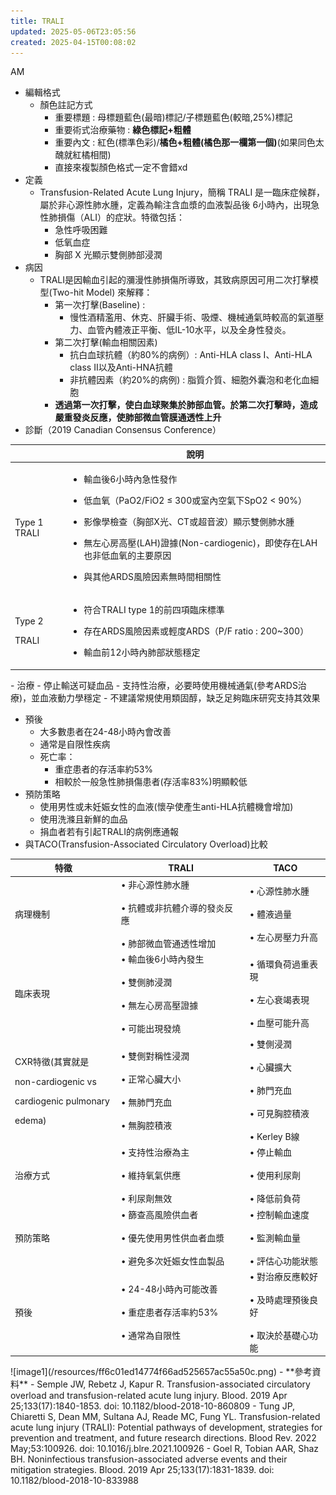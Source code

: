 ```yaml
---
title: TRALI
updated: 2025-05-06T23:05:56
created: 2025-04-15T00:08:02
---
```


AM

- 編輯格式
  - 顏色註記方式
    - 重要標題 : 母標題藍色(最暗)標記/子標題藍色(較暗,25%)標記
    - 重要術式治療藥物 : **綠色標記+粗體**
    - 重要內文 : 紅色(標準色彩)/**橘色+粗體(橘色那一欄第一個)**(如果同色太醜就紅橘相間)
    - 直接來複製顏色格式一定不會錯xd
- 定義
  - Transfusion-Related Acute Lung Injury，簡稱 TRALI 是一臨床症候群，屬於非心源性肺水腫，定義為輸注含血漿的血液製品後 6小時內，出現急性肺損傷（ALI）的症狀。特徵包括：
    - 急性呼吸困難
    - 低氧血症
    - 胸部 X 光顯示雙側肺部浸潤
- 病因
  - TRALI是因輸血引起的瀰漫性肺損傷所導致，其致病原因可用二次打擊模型(Two-hit Model) 來解釋：
    - 第一次打擊(Baseline) :
      - 慢性酒精濫用、休克、肝臟手術、吸煙、機械通氣時較高的氣道壓力、血管內體液正平衡、低IL-10水平，以及全身性發炎。
    - 第二次打擊(輸血相關因素)
      - 抗白血球抗體（約80%的病例）: Anti-HLA class I、Anti-HLA class II以及Anti-HNA抗體
      - 非抗體因素（約20%的病例) : 脂質介質、細胞外囊泡和老化血細胞
    - **透過第一次打擊，使白血球聚集於肺部血管。於第二次打擊時，造成嚴重發炎反應，使肺部微血管膜通透性上升**
- 診斷（2019 Canadian Consensus Conference）
<table>
<colgroup>
<col style="width: 17%"></col>
<col style="width: 82%"></col>
</colgroup>
<thead>
<tr class="header">
<th></th>
<th>說明</th>
</tr>
</thead>
<tbody>
<tr class="odd">
<td>Type 1 TRALI</td>
<td><ul>
<li><p>輸血後6小時內急性發作</p></li>
<li><p>低血氧（PaO2/FiO2 ≤ 300或室內空氣下SpO2 &lt; 90%）</p></li>
<li><p>影像學檢查（胸部X光、CT或超音波）顯示雙側肺水腫</p></li>
<li><p>無左心房高壓(LAH)證據(Non-cardiogenic)，即使存在LAH也非低血氧的主要原因</p></li>
<li><p>與其他ARDS風險因素無時間相關性</p></li>
</ul></td>
</tr>
<tr class="even">
<td><p>Type 2</p>
<p>TRALI</p></td>
<td><ul>
<li><p>符合TRALI type 1的前四項臨床標準</p></li>
<li><p>存在ARDS風險因素或輕度ARDS（P/F ratio : 200~300）</p></li>
<li><p>輸血前12小時內肺部狀態穩定</p></li>
</ul></td>
</tr>
</tbody>
</table>
- 治療
  - 停止輸送可疑血品
  - 支持性治療，必要時使用機械通氣(參考ARDS治療)，並血液動力學穩定
  - 不建議常規使用類固醇，缺乏足夠臨床研究支持其效果

- 預後
  - 大多數患者在24-48小時內會改善
  - 通常是自限性疾病
  - 死亡率：
    - 重症患者的存活率約53%
    - 相較於一般急性肺損傷患者(存活率83%)明顯較低
- 預防策略
  - 使用男性或未妊娠女性的血液(懷孕使產生anti-HLA抗體機會增加)
  - 使用洗滌且新鮮的血品
  - 捐血者若有引起TRALI的病例應通報
- 與TACO(Transfusion-Associated Circulatory Overload)比較
<table>
<colgroup>
<col style="width: 33%"></col>
<col style="width: 40%"></col>
<col style="width: 25%"></col>
</colgroup>
<thead>
<tr class="header">
<th><strong>特徵</strong></th>
<th><strong>TRALI</strong></th>
<th><strong>TACO</strong></th>
</tr>
</thead>
<tbody>
<tr class="odd">
<td>病理機制</td>
<td>• 非心源性肺水腫<br></br>
• 抗體或非抗體介導的發炎反應<br></br>
• 肺部微血管通透性增加</td>
<td>• 心源性肺水腫<br></br>
• 體液過量<br></br>
• 左心房壓力升高</td>
</tr>
<tr class="even">
<td>臨床表現</td>
<td>• 輸血後6小時內發生<br></br>
• 雙側肺浸潤<br></br>
• 無左心房高壓證據<br></br>
• 可能出現發燒</td>
<td>• 循環負荷過重表現<br></br>
• 左心衰竭表現<br></br>
• 血壓可能升高</td>
</tr>
<tr class="odd">
<td><p>CXR特徵(其實就是</p>
<p>non-cardiogenic vs</p>
<p>cardiogenic pulmonary</p>
<p>edema)</p></td>
<td>• 雙側對稱性浸潤<br></br>
• 正常心臟大小<br></br>
• 無肺門充血<br></br>
• 無胸腔積液</td>
<td>• 雙側浸潤<br></br>
• 心臟擴大<br></br>
• 肺門充血<br></br>
• 可見胸腔積液<br></br>
• Kerley B線</td>
</tr>
<tr class="even">
<td>治療方式</td>
<td>• 支持性治療為主<br></br>
• 維持氧氣供應<br></br>
• 利尿劑無效</td>
<td>• 停止輸血<br></br>
• 使用利尿劑<br></br>
• 降低前負荷</td>
</tr>
<tr class="odd">
<td>預防策略</td>
<td>• 篩查高風險供血者<br></br>
• 優先使用男性供血者血漿<br></br>
• 避免多次妊娠女性血製品</td>
<td>• 控制輸血速度<br></br>
• 監測輸血量<br></br>
• 評估心功能狀態</td>
</tr>
<tr class="even">
<td>預後</td>
<td>• 24-48小時內可能改善<br></br>
• 重症患者存活率約53%<br></br>
• 通常為自限性</td>
<td>• 對治療反應較好<br></br>
• 及時處理預後良好<br></br>
• 取決於基礎心功能</td>
</tr>
</tbody>
</table>
![image1](/resources/ff6c01ed14774f66ad525657ac55a50c.png)
- **參考資料**
  - Semple JW, Rebetz J, Kapur R. Transfusion-associated circulatory overload and transfusion-related acute lung injury. Blood. 2019 Apr 25;133(17):1840-1853. doi: 10.1182/blood-2018-10-860809
  - Tung JP, Chiaretti S, Dean MM, Sultana AJ, Reade MC, Fung YL. Transfusion-related acute lung injury (TRALI): Potential pathways of development, strategies for prevention and treatment, and future research directions. Blood Rev. 2022 May;53:100926. doi: 10.1016/j.blre.2021.100926
  - Goel R, Tobian AAR, Shaz BH. Noninfectious transfusion-associated adverse events and their mitigation strategies. Blood. 2019 Apr 25;133(17):1831-1839. doi: 10.1182/blood-2018-10-833988

